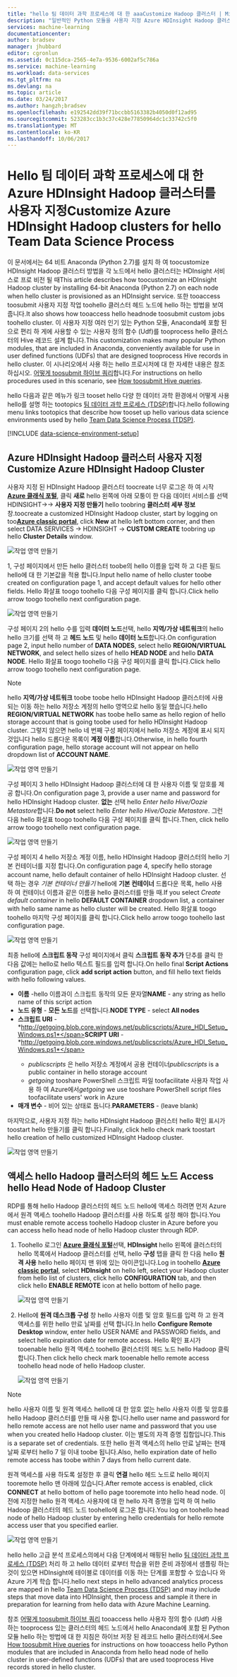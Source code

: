 ```yaml
---
title: "hello 팀 데이터 과학 프로세스에 대 한 aaaCustomize Hadoop 클러스터 | Microsoft Docs"
description: "일반적인 Python 모듈을 사용자 지정 Azure HDInsight Hadoop 클러스터에서 사용할 수 있습니다."
services: machine-learning
documentationcenter: 
author: bradsev
manager: jhubbard
editor: cgronlun
ms.assetid: 0c115dca-2565-4e7a-9536-6002af5c786a
ms.service: machine-learning
ms.workload: data-services
ms.tgt_pltfrm: na
ms.devlang: na
ms.topic: article
ms.date: 03/24/2017
ms.author: hangzh;bradsev
ms.openlocfilehash: e192542dd39f71bccbb5163382b4050d0f12ad95
ms.sourcegitcommit: 523283cc1b3c37c428e77850964dc1c33742c5f0
ms.translationtype: MT
ms.contentlocale: ko-KR
ms.lasthandoff: 10/06/2017
---
```

# <a name="customize-azure-hdinsight-hadoop-clusters-for-hello-team-data-science-process"></a><span data-ttu-id="7ad9b-103">Hello 팀 데이터 과학 프로세스에 대 한 Azure HDInsight Hadoop 클러스터를 사용자 지정</span><span class="sxs-lookup"><span data-stu-id="7ad9b-103">Customize Azure HDInsight Hadoop clusters for hello Team Data Science Process</span></span>
<span data-ttu-id="7ad9b-104">이 문서에서는 64 비트 Anaconda (Python 2.7)를 설치 하 여 toocustomize HDInsight Hadoop 클러스터 방법을 각 노드에서 hello 클러스터는 HDInsight 서비스로 프로 비전 될 때</span><span class="sxs-lookup"><span data-stu-id="7ad9b-104">This article describes how toocustomize an HDInsight Hadoop cluster by installing 64-bit Anaconda (Python 2.7) on each node when hello cluster is provisioned as an HDInsight service.</span></span> <span data-ttu-id="7ad9b-105">또한 tooaccess toosubmit 사용자 지정 작업 toohello 클러스터 헤드 노드에 hello 하는 방법을 보여 줍니다.</span><span class="sxs-lookup"><span data-stu-id="7ad9b-105">It also shows how tooaccess hello headnode toosubmit custom jobs toohello cluster.</span></span> <span data-ttu-id="7ad9b-106">이 사용자 지정 여러 인기 있는 Python 모듈, Anaconda에 포함 된으로 편리 하 게에 사용할 수 있는 사용자 정의 함수 (Udf)를 tooprocess hello 클러스터의 Hive 레코드 설계 합니다.</span><span class="sxs-lookup"><span data-stu-id="7ad9b-106">This customization makes many popular Python modules, that are included in Anaconda, conveniently available for use in user defined functions (UDFs) that are designed tooprocess Hive records in hello cluster.</span></span> <span data-ttu-id="7ad9b-107">이 시나리오에서 사용 하는 hello 프로시저에 대 한 자세한 내용은 참조 하십시오. [어떻게 toosubmit 하이브 쿼리](machine-learning-data-science-move-hive-tables.md#submit)합니다.</span><span class="sxs-lookup"><span data-stu-id="7ad9b-107">For instructions on hello procedures used in this scenario, see [How toosubmit Hive queries](machine-learning-data-science-move-hive-tables.md#submit).</span></span>

<span data-ttu-id="7ad9b-108">hello 다음과 같은 메뉴가 링크 tooset hello 다양 한 데이터 과학 환경에서 어떻게 사용 hello를 설명 하는 tootopics [팀 데이터 과학 프로세스 (TDSP)](data-science-process-overview.md)합니다.</span><span class="sxs-lookup"><span data-stu-id="7ad9b-108">hello following menu links tootopics that describe how tooset up hello various data science environments used by hello [Team Data Science Process (TDSP)](data-science-process-overview.md).</span></span>

[!INCLUDE [data-science-environment-setup](../../includes/cap-setup-environments.md)]

## <span data-ttu-id="7ad9b-109"><a name="customize"></a>Azure HDInsight Hadoop 클러스터 사용자 지정</span><span class="sxs-lookup"><span data-stu-id="7ad9b-109"><a name="customize"></a>Customize Azure HDInsight Hadoop Cluster</span></span>
<span data-ttu-id="7ad9b-110">사용자 지정 된 HDInsight Hadoop 클러스터 toocreate 너무 로그온 하 여 시작[**Azure 클래식 포털**](https://manage.windowsazure.com/), 클릭 **새로** hello 왼쪽에 아래 모퉁이 한 다음 데이터 서비스를 선택 HDINSIGHT->-> **사용자 지정 만들기** hello toobring **클러스터 세부 정보** 창.</span><span class="sxs-lookup"><span data-stu-id="7ad9b-110">toocreate a customized HDInsight Hadoop cluster, start by logging on too[**Azure classic portal**](https://manage.windowsazure.com/), click **New** at hello left bottom corner, and then select DATA SERVICES -> HDINSIGHT -> **CUSTOM CREATE** toobring up hello **Cluster Details** window.</span></span> 

![작업 영역 만들기](./media/machine-learning-data-science-customize-hadoop-cluster/customize-cluster-img1.png)

<span data-ttu-id="7ad9b-112">1, 구성 페이지에서 만든 hello 클러스터 toobe의 hello 이름을 입력 하 고 다른 필드 hello에 대 한 기본값을 적용 합니다.</span><span class="sxs-lookup"><span data-stu-id="7ad9b-112">Input hello name of hello cluster toobe created on configuration page 1, and accept default values for hello other fields.</span></span> <span data-ttu-id="7ad9b-113">Hello 화살표 toogo toohello 다음 구성 페이지를 클릭 합니다.</span><span class="sxs-lookup"><span data-stu-id="7ad9b-113">Click hello arrow toogo toohello next configuration page.</span></span> 

![작업 영역 만들기](./media/machine-learning-data-science-customize-hadoop-cluster/customize-cluster-img1.png)

<span data-ttu-id="7ad9b-115">구성 페이지 2의 hello 수를 입력 **데이터 노드**선택, hello **지역/가상 네트워크**의 hello hello 크기를 선택 하 고 **헤드 노드** 및 hello **데이터 노드**합니다.</span><span class="sxs-lookup"><span data-stu-id="7ad9b-115">On configuration page 2, input hello number of **DATA NODES**, select hello **REGION/VIRTUAL NETWORK**, and select hello sizes of hello **HEAD NODE** and hello **DATA NODE**.</span></span> <span data-ttu-id="7ad9b-116">Hello 화살표 toogo toohello 다음 구성 페이지를 클릭 합니다.</span><span class="sxs-lookup"><span data-stu-id="7ad9b-116">Click hello arrow toogo toohello next configuration page.</span></span>

> [!NOTE]
> <span data-ttu-id="7ad9b-117">hello **지역/가상 네트워크** toobe toobe hello HDInsight Hadoop 클러스터에 사용 되는 이동 하는 hello 저장소 계정의 hello 영역으로 hello 동일 했습니다.</span><span class="sxs-lookup"><span data-stu-id="7ad9b-117">hello **REGION/VIRTUAL NETWORK** has toobe hello same as hello region of hello storage account that is going toobe used for hello HDInsight Hadoop cluster.</span></span> <span data-ttu-id="7ad9b-118">그렇지 않으면 hello 네 번째 구성 페이지에서 hello 저장소 계정에 표시 되지 것입니다 hello 드롭다운 목록이 **계정 이름**합니다.</span><span class="sxs-lookup"><span data-stu-id="7ad9b-118">Otherwise, in hello fourth configuration page, hello storage account will not appear on hello dropdown list of **ACCOUNT NAME**.</span></span>
> 
> 

![작업 영역 만들기](./media/machine-learning-data-science-customize-hadoop-cluster/customize-cluster-img3.png)

<span data-ttu-id="7ad9b-120">구성 페이지 3 hello HDInsight Hadoop 클러스터에 대 한 사용자 이름 및 암호를 제공 합니다.</span><span class="sxs-lookup"><span data-stu-id="7ad9b-120">On configuration page 3, provide a user name and password for hello HDInsight Hadoop cluster.</span></span> <span data-ttu-id="7ad9b-121">**없는** 선택 hello *Enter hello Hive/Oozie Metastore*합니다.</span><span class="sxs-lookup"><span data-stu-id="7ad9b-121">**Do not** select hello *Enter hello Hive/Oozie Metastore*.</span></span> <span data-ttu-id="7ad9b-122">그런 다음 hello 화살표 toogo toohello 다음 구성 페이지를 클릭 합니다.</span><span class="sxs-lookup"><span data-stu-id="7ad9b-122">Then, click hello arrow toogo toohello next configuration page.</span></span> 

![작업 영역 만들기](./media/machine-learning-data-science-customize-hadoop-cluster/customize-cluster-img4.png)

<span data-ttu-id="7ad9b-124">구성 페이지 4 hello 저장소 계정 이름, hello HDInsight Hadoop 클러스터의 hello 기본 컨테이너를 지정 합니다.</span><span class="sxs-lookup"><span data-stu-id="7ad9b-124">On configuration page 4, specify hello storage account name, hello default container of hello HDInsight Hadoop cluster.</span></span> <span data-ttu-id="7ad9b-125">선택 하는 경우 *기본 컨테이너 만들기* hello에 **기본 컨테이너** 드롭다운 목록, hello 사용 하 여 컨테이너 이름과 같은 이름을 hello 클러스터를 만들 때.</span><span class="sxs-lookup"><span data-stu-id="7ad9b-125">If you select *Create default container* in hello **DEFAULT CONTAINER** dropdown list, a container with hello same name as hello cluster will be created.</span></span> <span data-ttu-id="7ad9b-126">Hello 화살표 toogo toohello 마지막 구성 페이지를 클릭 합니다.</span><span class="sxs-lookup"><span data-stu-id="7ad9b-126">Click hello arrow toogo toohello last configuration page.</span></span>

![작업 영역 만들기](./media/machine-learning-data-science-customize-hadoop-cluster/customize-cluster-img5.png)

<span data-ttu-id="7ad9b-128">최종 hello에 **스크립트 동작** 구성 페이지에서 클릭 **스크립트 동작 추가** 단추를 클릭 한 다음 값에는 hello로 hello 텍스트 필드를 입력 합니다.</span><span class="sxs-lookup"><span data-stu-id="7ad9b-128">On hello final **Script Actions** configuration page, click **add script action** button, and fill hello text fields with hello following values.</span></span>

* <span data-ttu-id="7ad9b-129">**이름** -hello 이름과이 스크립트 동작의 모든 문자열</span><span class="sxs-lookup"><span data-stu-id="7ad9b-129">**NAME** - any string as hello name of this script action</span></span>
* <span data-ttu-id="7ad9b-130">**노드 유형** - **모든 노드**를 선택합니다.</span><span class="sxs-lookup"><span data-stu-id="7ad9b-130">**NODE TYPE** - select **All nodes**</span></span>
* <span data-ttu-id="7ad9b-131">**스크립트 URI** - *http://getgoing.blob.core.windows.net/publicscripts/Azure_HDI_Setup_Windows.ps1*</span><span class="sxs-lookup"><span data-stu-id="7ad9b-131">**SCRIPT URI** - *http://getgoing.blob.core.windows.net/publicscripts/Azure_HDI_Setup_Windows.ps1*</span></span> 
  * <span data-ttu-id="7ad9b-132">*publicscripts* 은 hello 저장소 계정에서 공용 컨테이너</span><span class="sxs-lookup"><span data-stu-id="7ad9b-132">*publicscripts* is a public container in hello storage account</span></span> 
  * <span data-ttu-id="7ad9b-133">*getgoing* tooshare PowerShell 스크립트 파일 toofacilitate 사용자 작업 사용 하 여 Azure에서</span><span class="sxs-lookup"><span data-stu-id="7ad9b-133">*getgoing* we use tooshare PowerShell script files toofacilitate users' work in Azure</span></span>
* <span data-ttu-id="7ad9b-134">**매개 변수** - 비어 있는 상태로 둡니다.</span><span class="sxs-lookup"><span data-stu-id="7ad9b-134">**PARAMETERS** - (leave blank)</span></span>

<span data-ttu-id="7ad9b-135">마지막으로, 사용자 지정 하는 hello HDInsight Hadoop 클러스터 hello 확인 표시가 toostart hello 만들기를 클릭 합니다.</span><span class="sxs-lookup"><span data-stu-id="7ad9b-135">Finally, click hello check mark toostart hello creation of hello customized HDInsight Hadoop cluster.</span></span> 

![작업 영역 만들기](./media/machine-learning-data-science-customize-hadoop-cluster/script-actions.png)

## <span data-ttu-id="7ad9b-137"><a name="headnode"></a>액세스 hello Hadoop 클러스터의 헤드 노드</span><span class="sxs-lookup"><span data-stu-id="7ad9b-137"><a name="headnode"></a> Access hello Head Node of Hadoop Cluster</span></span>
<span data-ttu-id="7ad9b-138">RDP를 통해 hello Hadoop 클러스터의 헤드 노드 hello에 액세스 하려면 먼저 Azure에서 원격 액세스 toohello Hadoop 클러스터를 사용 하도록 설정 해야 합니다.</span><span class="sxs-lookup"><span data-stu-id="7ad9b-138">You must enable remote access toohello Hadoop cluster in Azure before you can access hello head node of hello Hadoop cluster through RDP.</span></span> 

1. <span data-ttu-id="7ad9b-139">Toohello 로그인 [ **Azure 클래식 포털**](https://manage.windowsazure.com/)선택, **HDInsight** hello 왼쪽에 클러스터의 hello 목록에서 Hadoop 클러스터를 선택, hello  **구성** 탭을 클릭 한 다음 hello **원격 사용** hello hello 페이지 맨 위에 있는 아이콘입니다.</span><span class="sxs-lookup"><span data-stu-id="7ad9b-139">Log in toohello [**Azure classic portal**](https://manage.windowsazure.com/), select **HDInsight** on hello left, select your Hadoop cluster from hello list of clusters, click hello **CONFIGURATION** tab, and then click hello **ENABLE REMOTE** icon at hello bottom of hello page.</span></span>
   
    ![작업 영역 만들기](./media/machine-learning-data-science-customize-hadoop-cluster/enable-remote-access-1.png)
2. <span data-ttu-id="7ad9b-141">Hello에 **원격 데스크톱 구성** 창 hello 사용자 이름 및 암호 필드를 입력 하 고 원격 액세스를 위한 hello 만료 날짜를 선택 합니다.</span><span class="sxs-lookup"><span data-stu-id="7ad9b-141">In hello **Configure Remote Desktop** window, enter hello USER NAME and PASSWORD fields, and select hello expiration date for remote access.</span></span> <span data-ttu-id="7ad9b-142">Hello 확인 표시가 tooenable hello 원격 액세스 toohello 클러스터의 헤드 노드 hello Hadoop 클릭 합니다.</span><span class="sxs-lookup"><span data-stu-id="7ad9b-142">Then click hello check mark tooenable hello remote access toohello head node of hello Hadoop cluster.</span></span>
   
    ![작업 영역 만들기](./media/machine-learning-data-science-customize-hadoop-cluster/enable-remote-access-2.png)

> [!NOTE]
> <span data-ttu-id="7ad9b-144">hello 사용자 이름 및 원격 액세스 hello에 대 한 암호 없는 hello 사용자 이름 및 암호를 hello Hadoop 클러스터를 만들 때 사용 합니다.</span><span class="sxs-lookup"><span data-stu-id="7ad9b-144">hello user name and password for hello remote access are not hello user name and password that you use when you created hello Hadoop cluster.</span></span> <span data-ttu-id="7ad9b-145">이는 별도의 자격 증명 집합입니다.</span><span class="sxs-lookup"><span data-stu-id="7ad9b-145">This is a separate set of credentials.</span></span> <span data-ttu-id="7ad9b-146">또한 hello 원격 액세스의 hello 만료 날짜는 현재 날짜 로부터 hello 7 일 이내 toobe 됩니다.</span><span class="sxs-lookup"><span data-stu-id="7ad9b-146">Also, hello expiration date of hello remote access has toobe within 7 days from hello current date.</span></span>
> 
> 

<span data-ttu-id="7ad9b-147">원격 액세스를 사용 하도록 설정한 후 클릭 **연결** hello 헤드 노드로 hello 페이지 tooremote hello 맨 아래에 있습니다.</span><span class="sxs-lookup"><span data-stu-id="7ad9b-147">After remote access is enabled, click **CONNECT** at hello bottom of hello page tooremote into hello head node.</span></span> <span data-ttu-id="7ad9b-148">이전에 지정한 hello 원격 액세스 사용자에 대 한 hello 자격 증명을 입력 하 여 hello Hadoop 클러스터의 헤드 노드 toohello에 로그온 합니다.</span><span class="sxs-lookup"><span data-stu-id="7ad9b-148">You log on toohello head node of hello Hadoop cluster by entering hello credentials for hello remote access user that you specified earlier.</span></span>

![작업 영역 만들기](./media/machine-learning-data-science-customize-hadoop-cluster/enable-remote-access-3.png)

<span data-ttu-id="7ad9b-150">hello hello 고급 분석 프로세스의에서 다음 단계에에서 매핑된 hello [팀 데이터 과학 프로세스 (TDSP)](https://azure.microsoft.com/documentation/learning-paths/cortana-analytics-process/) 처리 하 고 hello 데이터 로부터 학습을 위한 준비 과정에서 샘플링 하는 것이 있으면 HDInsight에 테이블로 데이터를 이동 하는 단계를 포함할 수 있습니다 와 Azure 기계 학습 합니다.</span><span class="sxs-lookup"><span data-stu-id="7ad9b-150">hello next steps in hello advanced analytics process are mapped in hello [Team Data Science Process (TDSP)](https://azure.microsoft.com/documentation/learning-paths/cortana-analytics-process/) and may include steps that move data into HDInsight, then process and sample it there in preparation for learning from hello data with Azure Machine Learning.</span></span>

<span data-ttu-id="7ad9b-151">참조 [어떻게 toosubmit 하이브 쿼리](machine-learning-data-science-move-hive-tables.md#submit) tooaccess hello 사용자 정의 함수 (Udf) 사용 하는 tooprocess 있는 클러스터의 헤드 노드에서 hello Anaconda에 포함 된 Python 모듈 hello 하는 방법에 대 한 지침은 하이브 저장 된 레코드 hello 클러스터에서.</span><span class="sxs-lookup"><span data-stu-id="7ad9b-151">See [How toosubmit Hive queries](machine-learning-data-science-move-hive-tables.md#submit) for instructions on how tooaccess hello Python modules that are included in Anaconda from hello head node of hello cluster in user-defined functions (UDFs) that are used tooprocess Hive records stored in hello cluster.</span></span>

